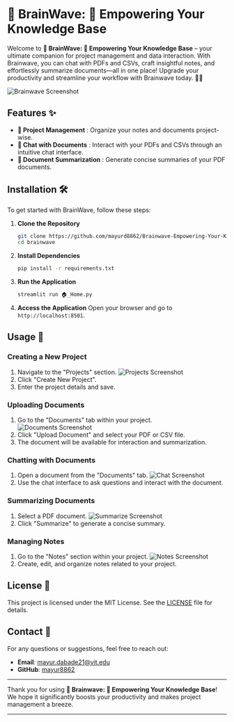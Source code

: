 # 🧠 BrainWave: 🤖 Empowering Your Knowledge Base

Welcome to **🧠 BrainWave: 🤖 Empowering Your Knowledge Base** – your ultimate companion for project management and data interaction. With Brainwave, you can chat with PDFs and CSVs, craft insightful notes, and effortlessly summarize documents—all in one place! Upgrade your productivity and streamline your workflow with Brainwave today. 🚀💡

![Brainwave Screenshot](path/to/homepage.png)

## Features ✨
- **📂 Project Management** : Organize your notes and documents project-wise.
- **💬 Chat with Documents** : Interact with your PDFs and CSVs through an intuitive chat interface.
- **📝 Document Summarization** : Generate concise summaries of your PDF documents.


## Installation 🛠️
To get started with BrainWave, follow these steps:

1. **Clone the Repository**
    ```bash
    git clone https://github.com/mayurd8862/Brainwave-Empowering-Your-Knowledge-Base.git
    cd brainwave
    ```

2. **Install Dependencies**
    ```bash
    pip install -r requirements.txt
    ```

3. **Run the Application**
    ```bash
    streamlit run 🏠_Home.py
    ```
    
4. **Access the Application**
    Open your browser and go to `http://localhost:8501`.

## Usage 📖

### Creating a New Project
1. Navigate to the "Projects" section.
   ![Projects Screenshot](path/to/projects.png)
2. Click "Create New Project".
3. Enter the project details and save.

### Uploading Documents
1. Go to the "Documents" tab within your project.
   ![Documents Screenshot](path/to/documents.png)
2. Click "Upload Document" and select your PDF or CSV file.
3. The document will be available for interaction and summarization.

### Chatting with Documents
1. Open a document from the "Documents" tab.
   ![Chat Screenshot](path/to/chat.png)
2. Use the chat interface to ask questions and interact with the document.

### Summarizing Documents
1. Select a PDF document.
   ![Summarize Screenshot](path/to/summarize.png)
2. Click "Summarize" to generate a concise summary.

### Managing Notes
1. Go to the "Notes" section within your project.
   ![Notes Screenshot](path/to/notes.png)
2. Create, edit, and organize notes related to your project.

## License 📜
This project is licensed under the MIT License. See the [LICENSE](LICENSE) file for details.

## Contact 📧
For any questions or suggestions, feel free to reach out:

- **Email**: mayur.dabade21@vit.edu
- **GitHub**: [mayur8862](https://github.com/mayur8862)

---

Thank you for using **🧠 Brainwave: 🤖 Empowering Your Knowledge Base**! We hope it significantly boosts your productivity and makes project management a breeze.

---
